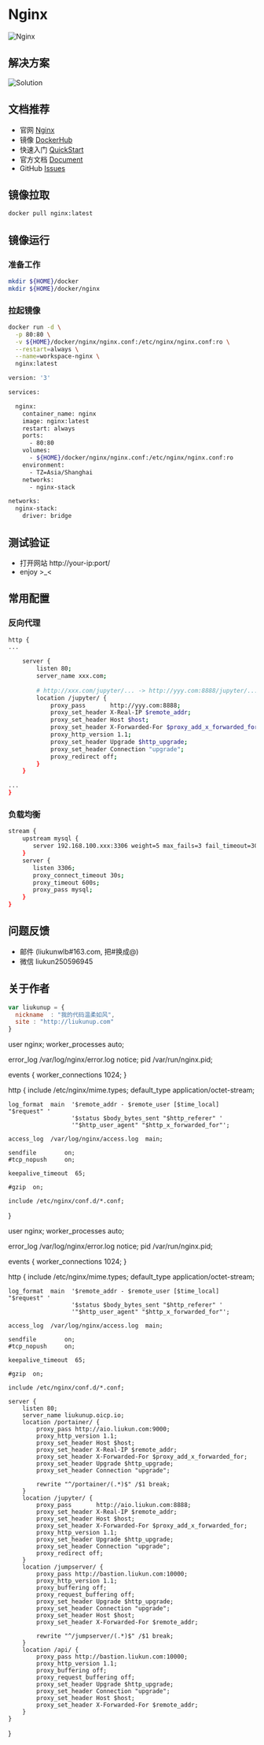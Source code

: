 # Nginx
![Nginx](https://www.nginx.com/wp-content/uploads/2020/06/NGINX-Logo-White-Endorsement-RGB.svg)

## 解决方案
![Solution](https://www.nginx.com/wp-content/uploads/2018/07/solutions-diagram.jpg)

## 文档推荐
* 官网 [Nginx](https://www.nginx.com/)
* 镜像 [DockerHub](https://hub.docker.com/_/nginx)
* 快速入门 [QuickStart](http://nginx.org/en/docs/beginners_guide.html)
* 官方文档 [Document](http://nginx.org/en/docs/)
* GitHub [Issues](https://github.com/nginxinc/docker-nginx/issues)

## 镜像拉取
``` bash
docker pull nginx:latest
```

## 镜像运行

### 准备工作
``` bash
mkdir ${HOME}/docker
mkdir ${HOME}/docker/nginx
```

### 拉起镜像
``` bash
docker run -d \
  -p 80:80 \
  -v ${HOME}/docker/nginx/nginx.conf:/etc/nginx/nginx.conf:ro \
  --restart=always \
  --name=workspace-nginx \
  nginx:latest
```

``` bash
version: '3'

services:

  nginx:
    container_name: nginx
    image: nginx:latest
    restart: always
    ports:
      - 80:80
    volumes:
      - ${HOME}/docker/nginx/nginx.conf:/etc/nginx/nginx.conf:ro
    environment:
      - TZ=Asia/Shanghai
    networks:
      - nginx-stack

networks:
  nginx-stack:
    driver: bridge
```

## 测试验证
* 打开网站 http://your-ip:port/
* enjoy >_<

## 常用配置

### 反向代理

``` bash
http {
...

    server {
        listen 80;
        server_name xxx.com;
        
        # http://xxx.com/jupyter/... -> http://yyy.com:8888/jupyter/...
        location /jupyter/ {
            proxy_pass       http://yyy.com:8888;
            proxy_set_header X-Real-IP $remote_addr;
            proxy_set_header Host $host;
            proxy_set_header X-Forwarded-For $proxy_add_x_forwarded_for;
            proxy_http_version 1.1;
            proxy_set_header Upgrade $http_upgrade;
            proxy_set_header Connection "upgrade";
            proxy_redirect off;
        }
    }

...
}
```

### 负载均衡

``` bash
stream {
    upstream mysql {
       server 192.168.100.xxx:3306 weight=5 max_fails=3 fail_timeout=30s;
    }
    server {
       listen 3306;
       proxy_connect_timeout 30s;
       proxy_timeout 600s;
       proxy_pass mysql;
    }
}
```

## 问题反馈
* 邮件 (liukunwlb#163.com, 把#换成@)
* 微信 liukun250596945

## 关于作者

``` javascript
var liukunup = {
  nickname  : "我的代码温柔如风",
  site : "http://liukunup.com"
}
```


















































user  nginx;
worker_processes  auto;

error_log  /var/log/nginx/error.log notice;
pid        /var/run/nginx.pid;


events {
    worker_connections  1024;
}


http {
    include       /etc/nginx/mime.types;
    default_type  application/octet-stream;

    log_format  main  '$remote_addr - $remote_user [$time_local] "$request" '
                      '$status $body_bytes_sent "$http_referer" '
                      '"$http_user_agent" "$http_x_forwarded_for"';

    access_log  /var/log/nginx/access.log  main;

    sendfile        on;
    #tcp_nopush     on;

    keepalive_timeout  65;

    #gzip  on;

    include /etc/nginx/conf.d/*.conf;
}










user  nginx;
worker_processes  auto;

error_log  /var/log/nginx/error.log notice;
pid        /var/run/nginx.pid;

events {
    worker_connections  1024;
}

http {
    include       /etc/nginx/mime.types;
    default_type  application/octet-stream;

    log_format  main  '$remote_addr - $remote_user [$time_local] "$request" '
                      '$status $body_bytes_sent "$http_referer" '
                      '"$http_user_agent" "$http_x_forwarded_for"';

    access_log  /var/log/nginx/access.log  main;

    sendfile        on;
    #tcp_nopush     on;

    keepalive_timeout  65;

    #gzip  on;

    include /etc/nginx/conf.d/*.conf;

    server {
        listen 80;
        server_name liukunup.oicp.io;
        location /portainer/ {
            proxy_pass http://aio.liukun.com:9000;
            proxy_http_version 1.1;
            proxy_set_header Host $host;
            proxy_set_header X-Real-IP $remote_addr;
            proxy_set_header X-Forwarded-For $proxy_add_x_forwarded_for;
            proxy_set_header Upgrade $http_upgrade;
            proxy_set_header Connection "upgrade";

            rewrite "^/portainer/(.*)$" /$1 break;
        }
        location /jupyter/ {
            proxy_pass       http://aio.liukun.com:8888;
            proxy_set_header X-Real-IP $remote_addr;
            proxy_set_header Host $host;
            proxy_set_header X-Forwarded-For $proxy_add_x_forwarded_for;
            proxy_http_version 1.1;
            proxy_set_header Upgrade $http_upgrade;
            proxy_set_header Connection "upgrade";
            proxy_redirect off;
        }
        location /jumpserver/ {
            proxy_pass http://bastion.liukun.com:10000;
            proxy_http_version 1.1;
            proxy_buffering off;
            proxy_request_buffering off;
            proxy_set_header Upgrade $http_upgrade;
            proxy_set_header Connection "upgrade";
            proxy_set_header Host $host;
            proxy_set_header X-Forwarded-For $remote_addr;

            rewrite "^/jumpserver/(.*)$" /$1 break;
        }
        location /api/ {
            proxy_pass http://bastion.liukun.com:10000;
            proxy_http_version 1.1;
            proxy_buffering off;
            proxy_request_buffering off;
            proxy_set_header Upgrade $http_upgrade;
            proxy_set_header Connection "upgrade";
            proxy_set_header Host $host;
            proxy_set_header X-Forwarded-For $remote_addr;
        }
    }
}
